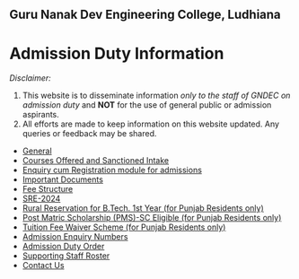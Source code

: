 ## Guru Nanak Dev Engineering College, Ludhiana 

# Admission Duty Information

_Disclaimer:_

1. This website is to disseminate information _only to the staff of GNDEC on admission duty_ and **NOT** for the use of general public or admission aspirants.
2. All efforts are made to keep information on this website updated. Any queries or feedback may be shared. 

- [General](General.md)
- [Courses Offered and Sanctioned Intake](https://gndec.ac.in/?q=courses)
- [Enquiry cum Registration module for admissions](https://admission.gndec.ac.in/)
- [Important Documents](https://admission.gndec.ac.in/important_notices.php)
- [Fee Structure](https://admission.gndec.ac.in/Fee_Structure.php)
- [SRE-2024](https://sre.gndec.ac.in/sre/blog/index.php?userid=2)
- [Rural Reservation for B.Tech. 1st Year (for Punjab Residents only)](https://exam.gndec.ac.in/files/docs/cea/Rural_B.Tech._1st_Year_2024.pdf)
- [Post Matric Scholarship (PMS)-SC Eligible (for Punjab Residents only)](https://exam.gndec.ac.in/files/docs/cea/PMS_SC_Scholarship_2024.pdf)
- [Tuition Fee Waiver Scheme (for Punjab Residents only)](https://exam.gndec.ac.in/files/docs/cea/Fee_Waiver_2024.pdf)
- [Admission Enquiry Numbers](Numbers.md)
- [Admission Duty Order](DutyOrder.pdf)
- [Supporting Staff Roster](SupportingStaff.md)
- [Contact Us](Contact.md)


